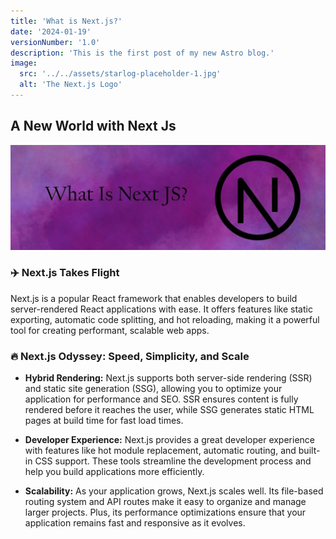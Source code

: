 ```yaml
---
title: 'What is Next.js?'
date: '2024-01-19'
versionNumber: '1.0'
description: 'This is the first post of my new Astro blog.'
image:
  src: '../../assets/starlog-placeholder-1.jpg'
  alt: 'The Next.js Logo'
---
```


## A New World with Next Js

![ShadCN Logo etc.](../../assets/starlog-placeholder-1.jpg)

### ✈️ Next.js Takes Flight

Next.js is a popular React framework that enables developers to build server-rendered React applications with ease. It offers features like static exporting, automatic code splitting, and hot reloading, making it a powerful tool for creating performant, scalable web apps.

### 🔥 Next.js Odyssey: Speed, Simplicity, and Scale

- **Hybrid Rendering:** Next.js supports both server-side rendering (SSR) and static site generation (SSG), allowing you to optimize your application for performance and SEO. SSR ensures content is fully rendered before it reaches the user, while SSG generates static HTML pages at build time for fast load times.

- **Developer Experience:** Next.js provides a great developer experience with features like hot module replacement, automatic routing, and built-in CSS support. These tools streamline the development process and help you build applications more efficiently.

- **Scalability:** As your application grows, Next.js scales well. Its file-based routing system and API routes make it easy to organize and manage larger projects. Plus, its performance optimizations ensure that your application remains fast and responsive as it evolves.
